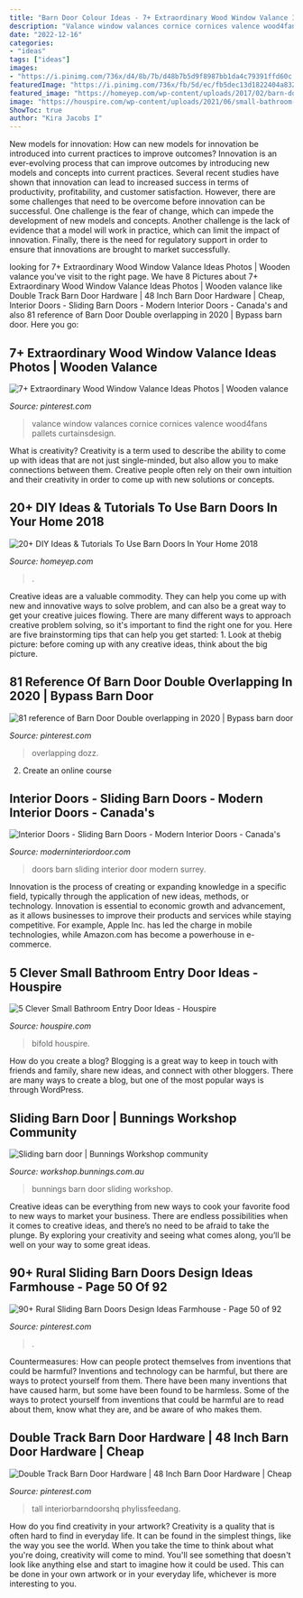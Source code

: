 ```yaml
---
title: "Barn Door Colour Ideas - 7+ Extraordinary Wood Window Valance Ideas Photos"
description: "Valance window valances cornice cornices valence wood4fans pallets curtainsdesign"
date: "2022-12-16"
categories:
- "ideas"
tags: ["ideas"]
images:
- "https://i.pinimg.com/736x/d4/8b/7b/d48b7b5d9f8987bb1da4c79391ffd60c.jpg"
featuredImage: "https://i.pinimg.com/736x/fb/5d/ec/fb5dec13d1822404a83295c2ca5e1108.jpg"
featured_image: "https://homeyep.com/wp-content/uploads/2017/02/barn-doors-in-home/17-use-barn-doors-in-your-home.jpg"
image: "https://houspire.com/wp-content/uploads/2021/06/small-bathroom-entry-door-ideas-3.png"
ShowToc: true
author: "Kira Jacobs I"
---
```



New models for innovation: How can new models for innovation be introduced into current practices to improve outcomes?
Innovation is an ever-evolving process that can improve outcomes by introducing new models and concepts into current practices. Several recent studies have shown that innovation can lead to increased success in terms of productivity, profitability, and customer satisfaction. However, there are some challenges that need to be overcome before innovation can be successful. One challenge is the fear of change, which can impede the development of new models and concepts. Another challenge is the lack of evidence that a model will work in practice, which can limit the impact of innovation. Finally, there is the need for regulatory support in order to ensure that innovations are brought to market successfully.

	

		
looking for 7+ Extraordinary Wood Window Valance Ideas Photos | Wooden valance you've visit to the right page. We have 8 Pictures about 7+ Extraordinary Wood Window Valance Ideas Photos | Wooden valance like Double Track Barn Door Hardware | 48 Inch Barn Door Hardware | Cheap, Interior Doors - Sliding Barn Doors - Modern Interior Doors - Canada&#039;s and also 81 reference of Barn Door Double overlapping in 2020 | Bypass barn door. Here you go:
		
    
## 7+ Extraordinary Wood Window Valance Ideas Photos | Wooden Valance

<img loading=lazy src="https://i.pinimg.com/736x/dc/68/29/dc6829e92f8497570e0fa6fd1ec7e5de.jpg" onerror="this.onerror=null;this.src='https://tse3.mm.bing.net/th?id=OIP.0tc_c36fQ5ihfeQnUonGqAHaJ6&amp;pid=15.1';" alt="7+ Extraordinary Wood Window Valance Ideas Photos | Wooden valance">

_Source: pinterest.com_

>valance window valances cornice cornices valence wood4fans pallets curtainsdesign. 

	

What is creativity?
Creativity is a term used to describe the ability to come up with ideas that are not just single-minded, but also allow you to make connections between them. Creative people often rely on their own intuition and their creativity in order to come up with new solutions or concepts.

    
## 20+ DIY Ideas &amp; Tutorials To Use Barn Doors In Your Home 2018

<img loading=lazy src="https://homeyep.com/wp-content/uploads/2017/02/barn-doors-in-home/17-use-barn-doors-in-your-home.jpg" onerror="this.onerror=null;this.src='https://tse4.mm.bing.net/th?id=OIP.IzjvqeYd_2GhKdtFYjcdTQHaLl&amp;pid=15.1';" alt="20+ DIY Ideas &amp; Tutorials To Use Barn Doors In Your Home 2018">

_Source: homeyep.com_

>. 

	

Creative ideas are a valuable commodity. They can help you come up with new and innovative ways to solve problem, and can also be a great way to get your creative juices flowing. There are many different ways to approach creative problem solving, so it's important to find the right one for you. Here are five brainstorming tips that can help you get started: 1. Look at thebig picture: before coming up with any creative ideas, think about the big picture.

    
## 81 Reference Of Barn Door Double Overlapping In 2020 | Bypass Barn Door

<img loading=lazy src="https://i.pinimg.com/736x/fb/5d/ec/fb5dec13d1822404a83295c2ca5e1108.jpg" onerror="this.onerror=null;this.src='https://tse3.mm.bing.net/th?id=OIP.PmCZ_Xr6o52WSseT1tHiNQHaJ5&amp;pid=15.1';" alt="81 reference of Barn Door Double overlapping in 2020 | Bypass barn door">

_Source: pinterest.com_

>overlapping dozz. 

	

2. Create an online course

    
## Interior Doors - Sliding Barn Doors - Modern Interior Doors - Canada&#039;s

<img loading=lazy src="http://moderninteriordoor.com/uploads/3/5/3/0/35303310/7658457.jpg" onerror="this.onerror=null;this.src='https://tse3.mm.bing.net/th?id=OIP.y5GfBnQNgHbDe_Klzs621QHaNK&amp;pid=15.1';" alt="Interior Doors - Sliding Barn Doors - Modern Interior Doors - Canada&#039;s">

_Source: moderninteriordoor.com_

>doors barn sliding interior door modern surrey. 

	

Innovation is the process of creating or expanding knowledge in a specific field, typically through the application of new ideas, methods, or technology. Innovation is essential to economic growth and advancement, as it allows businesses to improve their products and services while staying competitive. For example, Apple Inc. has led the charge in mobile technologies, while Amazon.com has become a powerhouse in e-commerce.

    
## 5 Clever Small Bathroom Entry Door Ideas - Houspire

<img loading=lazy src="https://houspire.com/wp-content/uploads/2021/06/small-bathroom-entry-door-ideas-3.png" onerror="this.onerror=null;this.src='https://tse4.mm.bing.net/th?id=OIP.VbPQebt10AYDM4u-gL7RmQAAAA&amp;pid=15.1';" alt="5 Clever Small Bathroom Entry Door Ideas - Houspire">

_Source: houspire.com_

>bifold houspire. 

	

How do you create a blog?
Blogging is a great way to keep in touch with friends and family, share new ideas, and connect with other bloggers. There are many ways to create a blog, but one of the most popular ways is through WordPress.

    
## Sliding Barn Door | Bunnings Workshop Community

<img loading=lazy src="https://www.workshop.bunnings.com.au/t5/image/serverpage/image-id/20634i7F28B60E8F51F5F0?v=v2" onerror="this.onerror=null;this.src='https://tse4.mm.bing.net/th?id=OIP.kII6XlP0WoyKVc8NTb1lswHaJ4&amp;pid=15.1';" alt="Sliding barn door | Bunnings Workshop community">

_Source: workshop.bunnings.com.au_

>bunnings barn door sliding workshop. 

	

Creative ideas can be everything from new ways to cook your favorite food to new ways to market your business. There are endless possibilities when it comes to creative ideas, and there’s no need to be afraid to take the plunge. By exploring your creativity and seeing what comes along, you’ll be well on your way to some great ideas.

    
## 90+ Rural Sliding Barn Doors Design Ideas Farmhouse - Page 50 Of 92

<img loading=lazy src="https://i.pinimg.com/736x/50/d8/77/50d8771b78ade267cfa194d83e944f45.jpg" onerror="this.onerror=null;this.src='https://tse2.mm.bing.net/th?id=OIP.IbmbR9447jkltyhZaKNJZQHaK9&amp;pid=15.1';" alt="90+ Rural Sliding Barn Doors Design Ideas Farmhouse - Page 50 of 92">

_Source: pinterest.com_

>. 

	

Countermeasures: How can people protect themselves from inventions that could be harmful?
Inventions and technology can be harmful, but there are ways to protect yourself from them. There have been many inventions that have caused harm, but some have been found to be harmless. Some of the ways to protect yourself from inventions that could be harmful are to read about them, know what they are, and be aware of who makes them.

    
## Double Track Barn Door Hardware | 48 Inch Barn Door Hardware | Cheap

<img loading=lazy src="https://i.pinimg.com/736x/d4/8b/7b/d48b7b5d9f8987bb1da4c79391ffd60c.jpg" onerror="this.onerror=null;this.src='https://tse2.mm.bing.net/th?id=OIP.XT7UbHTxhKj9hVGUgcRGgAHaJ4&amp;pid=15.1';" alt="Double Track Barn Door Hardware | 48 Inch Barn Door Hardware | Cheap">

_Source: pinterest.com_

>tall interiorbarndoorshq phylissfeedang. 

	

How do you find creativity in your artwork?
Creativity is a quality that is often hard to find in everyday life. It can be found in the simplest things, like the way you see the world. When you take the time to think about what you're doing, creativity will come to mind. You'll see something that doesn't look like anything else and start to imagine how it could be used. This can be done in your own artwork or in your everyday life, whichever is more interesting to you.

